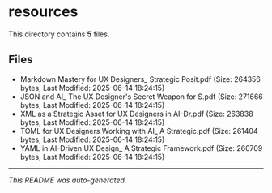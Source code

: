 # resources

This directory contains **5** files.

## Files

- Markdown Mastery for UX Designers_ Strategic Posit.pdf (Size: 264356 bytes, Last Modified: 2025-06-14 18:24:15)
- JSON and AI_ The UX Designer's Secret Weapon for S.pdf (Size: 271666 bytes, Last Modified: 2025-06-14 18:24:15)
- XML as a Strategic Asset for UX Designers in AI-Dr.pdf (Size: 263838 bytes, Last Modified: 2025-06-14 18:24:15)
- TOML for UX Designers Working with AI_ A Strategic.pdf (Size: 261404 bytes, Last Modified: 2025-06-14 18:24:15)
- YAML in AI-Driven UX Design_ A Strategic Framework.pdf (Size: 260709 bytes, Last Modified: 2025-06-14 18:24:15)

---
*This README was auto-generated.*
